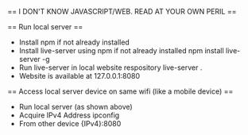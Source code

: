 == I DON'T KNOW JAVASCRIPT/WEB. READ AT YOUR OWN PERIL ==

== Run local server ==
- Install npm if not already installed
- Install live-server using npm if not already installed 
    npm install live-server -g
- Run live-server in local website respository
    live-server .
- Website is available at 
    127.0.0.1:8080

== Access local server device on same wifi (like a mobile device) ==
- Run local server (as shown above)
- Acquire IPv4 Address
    ipconfig
- From other device
    {IPv4}:8080
